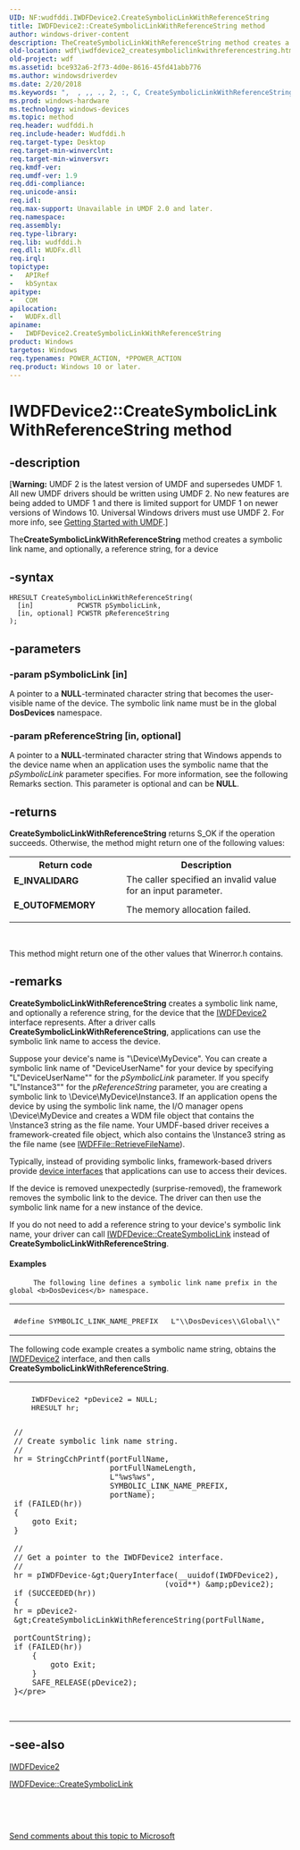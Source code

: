 ```yaml
---
UID: NF:wudfddi.IWDFDevice2.CreateSymbolicLinkWithReferenceString
title: IWDFDevice2::CreateSymbolicLinkWithReferenceString method
author: windows-driver-content
description: TheCreateSymbolicLinkWithReferenceString method creates a symbolic link name, and optionally, a reference string, for a device.
old-location: wdf\iwdfdevice2_createsymboliclinkwithreferencestring.htm
old-project: wdf
ms.assetid: bce932a6-2f73-4d0e-8616-45fd41abb776
ms.author: windowsdriverdev
ms.date: 2/20/2018
ms.keywords: ",  , ,, ., 2, :, C, CreateSymbolicLinkWithReferenceString method, CreateSymbolicLinkWithReferenceString method, IWDFDevice2 interface, CreateSymbolicLinkWithReferenceString,IWDFDevice2.CreateSymbolicLinkWithReferenceString, D, F, I, IWDFDevice2, IWDFDevice2 interface, CreateSymbolicLinkWithReferenceString method, IWDFDevice2::CreateSymbolicLinkWithReferenceString, L, R, S, UMDFDeviceObjectRef_40f806fa-5db7-48db-b3c7-0f338947887e.xml, W, a, b, c, e, f, g, h, i, k, l, m, n, o, r, t, umdf.iwdfdevice2_createsymboliclinkwithreferencestring, v, wdf.iwdfdevice2_createsymboliclinkwithreferencestring, wudfddi/IWDFDevice2::CreateSymbolicLinkWithReferenceString, y"
ms.prod: windows-hardware
ms.technology: windows-devices
ms.topic: method
req.header: wudfddi.h
req.include-header: Wudfddi.h
req.target-type: Desktop
req.target-min-winverclnt: 
req.target-min-winversvr: 
req.kmdf-ver: 
req.umdf-ver: 1.9
req.ddi-compliance: 
req.unicode-ansi: 
req.idl: 
req.max-support: Unavailable in UMDF 2.0 and later.
req.namespace: 
req.assembly: 
req.type-library: 
req.lib: wudfddi.h
req.dll: WUDFx.dll
req.irql: 
topictype:
-	APIRef
-	kbSyntax
apitype:
-	COM
apilocation:
-	WUDFx.dll
apiname:
-	IWDFDevice2.CreateSymbolicLinkWithReferenceString
product: Windows
targetos: Windows
req.typenames: POWER_ACTION, *PPOWER_ACTION
req.product: Windows 10 or later.
---
```


# IWDFDevice2::CreateSymbolicLinkWithReferenceString method


## -description


<p class="CCE_Message">[<b>Warning:</b> UMDF 2 is the latest version of UMDF and supersedes UMDF 1.  All new UMDF drivers should be written using UMDF 2.  No new features are being added to UMDF 1 and there is limited support for UMDF 1 on newer versions of Windows 10.  Universal Windows drivers must use UMDF 2.  For more info, see <a href="https://docs.microsoft.com/en-us/windows-hardware/drivers/wdf/getting-started-with-umdf-version-2">Getting Started with UMDF</a>.]

The<b>CreateSymbolicLinkWithReferenceString</b> method creates a symbolic link name, and optionally, a reference string, for a device 


## -syntax


````
HRESULT CreateSymbolicLinkWithReferenceString(
  [in]           PCWSTR pSymbolicLink,
  [in, optional] PCWSTR pReferenceString
);
````


## -parameters




### -param pSymbolicLink [in]

A pointer to a <b>NULL</b>-terminated character string that becomes the user-visible name of the device. The symbolic link name must be in the global <b>DosDevices</b> namespace.


### -param pReferenceString [in, optional]

A pointer to a <b>NULL</b>-terminated character string that Windows appends to the device name when an application uses the symbolic name that the <i>pSymbolicLink</i> parameter specifies. For more information, see the following Remarks section. This parameter is optional and can be <b>NULL</b>.


## -returns



<b>CreateSymbolicLinkWithReferenceString</b> returns S_OK if the operation succeeds. Otherwise, the method might return one of the following values:

<table>
<tr>
<th>Return code</th>
<th>Description</th>
</tr>
<tr>
<td width="40%">
<dl>
<dt><b>E_INVALIDARG</b></dt>
</dl>
</td>
<td width="60%">
The caller specified an invalid value for an input parameter.

</td>
</tr>
<tr>
<td width="40%">
<dl>
<dt><b>E_OUTOFMEMORY</b></dt>
</dl>
</td>
<td width="60%">
The memory allocation failed.

</td>
</tr>
</table>
 

This method might return one of the other values that Winerror.h contains.




## -remarks



<b>CreateSymbolicLinkWithReferenceString</b> creates a symbolic link name, and optionally a reference string, for the device that the <a href="..\wudfddi\nn-wudfddi-iwdfdevice2.md">IWDFDevice2</a> interface represents. After a driver calls <b>CreateSymbolicLinkWithReferenceString</b>, applications can use the symbolic link name to access the device.

Suppose your device's name is "\Device\MyDevice". You can create a symbolic link name of "DeviceUserName" for your device by specifying "L"DeviceUserName"" for the <i>pSymbolicLink</i> parameter. If you specify "L"Instance3"" for the <i>pReferenceString</i> parameter, you are creating a symbolic link to \Device\MyDevice\Instance3. If an application opens the device by using the symbolic link name, the I/O manager opens \Device\MyDevice and creates a WDM file object that contains the \Instance3 string as the file name. Your UMDF-based driver receives a framework-created file object, which also contains the \Instance3 string as the file name (see <a href="https://msdn.microsoft.com/library/windows/hardware/ff558939">IWDFFile::RetrieveFileName</a>). 

Typically, instead of providing symbolic links, framework-based drivers provide <a href="https://msdn.microsoft.com/0a88cbb6-66be-4ef7-93da-27d7ce169779">device interfaces</a> that applications can use to access their devices.

If the device is removed unexpectedly (surprise-removed), the framework removes the symbolic link to the device. The driver can then use the symbolic link name for a new instance of the device. 

If you do not need to add a reference string to your device's symbolic link name, your driver can call <a href="https://msdn.microsoft.com/library/windows/hardware/ff557023">IWDFDevice::CreateSymbolicLink</a> instead of <b>CreateSymbolicLinkWithReferenceString</b>.


#### Examples


          The following line defines a symbolic link name prefix in the global <b>DosDevices</b> namespace.
        

<div class="code"><span codelanguage=""><table>
<tr>
<th></th>
</tr>
<tr>
<td>
<pre>#define SYMBOLIC_LINK_NAME_PREFIX   L"\\DosDevices\\Global\\"</pre>
</td>
</tr>
</table></span></div>
The following code example creates a symbolic name string, obtains the <a href="..\wudfddi\nn-wudfddi-iwdfdevice2.md">IWDFDevice2</a> interface, and then calls <b>CreateSymbolicLinkWithReferenceString</b>.

<div class="code"><span codelanguage=""><table>
<tr>
<th></th>
</tr>
<tr>
<td>
<pre>
    IWDFDevice2 *pDevice2 = NULL;
    HRESULT hr;

    //
    // Create symbolic link name string.
    //
    hr = StringCchPrintf(portFullName,
                         portFullNameLength,
                         L"%ws%ws",
                         SYMBOLIC_LINK_NAME_PREFIX,
                         portName);
    if (FAILED(hr))
    {
        goto Exit;
    }

    //
    // Get a pointer to the IWDFDevice2 interface.
    //
    hr = pIWDFDevice-&gt;QueryInterface(__uuidof(IWDFDevice2),
                                     (void**) &amp;pDevice2);
    if (SUCCEEDED(hr)) 
    {
    hr = pDevice2-&gt;CreateSymbolicLinkWithReferenceString(portFullName,
                                                         portCountString);
    if (FAILED(hr))
        {
            goto Exit;
        }
        SAFE_RELEASE(pDevice2);
    }</pre>
</td>
</tr>
</table></span></div>



## -see-also

<a href="..\wudfddi\nn-wudfddi-iwdfdevice2.md">IWDFDevice2</a>



<a href="https://msdn.microsoft.com/library/windows/hardware/ff557023">IWDFDevice::CreateSymbolicLink</a>



 

 

<a href="mailto:wsddocfb@microsoft.com?subject=Documentation%20feedback [wdf\wdf]:%20IWDFDevice2::CreateSymbolicLinkWithReferenceString method%20 RELEASE:%20(2/20/2018)&amp;body=%0A%0APRIVACY STATEMENT%0A%0AWe use your feedback to improve the documentation. We don't use your email address for any other purpose, and we'll remove your email address from our system after the issue that you're reporting is fixed. While we're working to fix this issue, we might send you an email message to ask for more info. Later, we might also send you an email message to let you know that we've addressed your feedback.%0A%0AFor more info about Microsoft's privacy policy, see http://privacy.microsoft.com/en-us/default.aspx." title="Send comments about this topic to Microsoft">Send comments about this topic to Microsoft</a>

